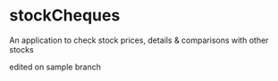 # stockCheques

An application to check stock prices, details & comparisons with other stocks 

edited on sample branch

